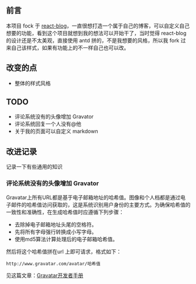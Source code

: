 ## 前言

本项目 fock 于 [react-blog](https://github.com/gershonv/react-blog)，一直很想打造一个属于自己的博客，可以自定义自己想要的功能，看到这个项目就想到我的想法可以开始干了，当时觉得 react-blog 的设计还是不太美观，直接使用 antd 拼的，不是我想要的风格，所以我 fork 过来自己该样式，如果有功能上的不一样自己也可以改。


## 改变的点

- 整体的样式风格

## TODO
- 评论系统没有的头像增加 Gravator
- 评论系统回复一个人没有@他
- 关于我的页面可以自定义 markdown

## 改进记录
记录一下有些通用的知识

### 评论系统没有的头像增加 Gravator

Gravatar上所有URL都是基于电子邮箱地址的哈希值。图像和个人档都是通过电子邮件的哈希值访问获取的，这是系统识别用户身份的主要方式。为确保哈希值的一致性和准确性，在生成哈希值时应遵循下列步骤：

- 去除掉电子邮箱地址头尾的空格符。
- 先将所有字母强行转换成小写字母。
- 使用md5算法计算处理后的电子邮箱哈希值。

然后将这个哈希值拼在url 上即可请求，格式如下：

```
http://www.gravatar.com/avatar/哈希值
```
见这篇文章：[Gravatar开发者手册
](https://cloud.tencent.com/developer/article/1025069)
